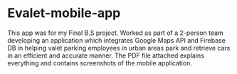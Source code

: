 # Evalet-mobile-app
This app was for my Final B.S project.
Worked as part of a 2-person team developing an application which integrates Google Maps API and Firebase DB in helping valet parking employees in urban areas park and retrieve cars in an efficient and accurate manner.
The PDF file attached explains everything and contains screenshots of the mobile application.
